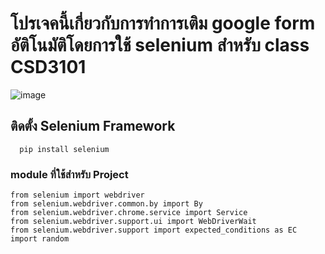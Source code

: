 # โปรเจคนี้เกี่ยวกับการทำการเติม google form อัติโนมัติโดยการใช้ selenium สำหรับ class CSD3101
  ![image](https://github.com/user-attachments/assets/f15bc1b5-15e7-49e7-8130-2d120bbb0bee)


  
## ติดตั้ง Selenium Framework
```
  pip install selenium
```
### module ที่ใช้สำหรับ Project  
```
from selenium import webdriver
from selenium.webdriver.common.by import By
from selenium.webdriver.chrome.service import Service
from selenium.webdriver.support.ui import WebDriverWait
from selenium.webdriver.support import expected_conditions as EC
import random
```

